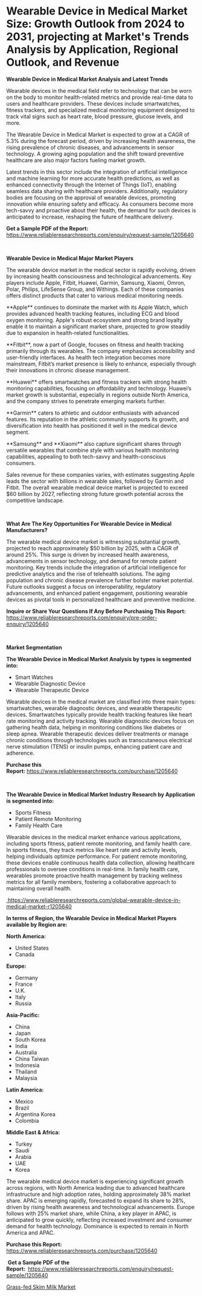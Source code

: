 <p><h1>Wearable Device in Medical Market Size: Growth Outlook from 2024 to 2031, projecting at Market's Trends Analysis by Application, Regional Outlook, and Revenue</h1></p><p><strong>Wearable Device in Medical Market Analysis and Latest Trends</strong></p>
<p><p>Wearable devices in the medical field refer to technology that can be worn on the body to monitor health-related metrics and provide real-time data to users and healthcare providers. These devices include smartwatches, fitness trackers, and specialized medical monitoring equipment designed to track vital signs such as heart rate, blood pressure, glucose levels, and more. </p><p>The Wearable Device in Medical Market is expected to grow at a CAGR of 5.3% during the forecast period, driven by increasing health awareness, the rising prevalence of chronic diseases, and advancements in sensor technology. A growing aging population and the shift toward preventive healthcare are also major factors fueling market growth. </p><p>Latest trends in this sector include the integration of artificial intelligence and machine learning for more accurate health predictions, as well as enhanced connectivity through the Internet of Things (IoT), enabling seamless data sharing with healthcare providers. Additionally, regulatory bodies are focusing on the approval of wearable devices, promoting innovation while ensuring safety and efficacy. As consumers become more tech-savvy and proactive about their health, the demand for such devices is anticipated to increase, reshaping the future of healthcare delivery.</p></p>
<p><strong>Get a Sample PDF of the Report:&nbsp;</strong> <a href="https://www.reliableresearchreports.com/enquiry/request-sample/1205640?utm_campaign=2009&utm_medium=2&utm_source=Github&utm_content=ia&utm_term=31122024&utm_id=wearable-device-in-medical">https://www.reliableresearchreports.com/enquiry/request-sample/1205640</a></p>
<p>&nbsp;</p>
<p><strong>Wearable Device in Medical Major Market Players</strong></p>
<p><p>The wearable device market in the medical sector is rapidly evolving, driven by increasing health consciousness and technological advancements. Key players include Apple, Fitbit, Huawei, Garmin, Samsung, Xiaomi, Omron, Polar, Philips, LifeSense Group, and Withings. Each of these companies offers distinct products that cater to various medical monitoring needs.</p><p>**Apple** continues to dominate the market with its Apple Watch, which provides advanced health tracking features, including ECG and blood oxygen monitoring. Apple's robust ecosystem and strong brand loyalty enable it to maintain a significant market share, projected to grow steadily due to expansion in health-related functionalities.</p><p>**Fitbit**, now a part of Google, focuses on fitness and health tracking primarily through its wearables. The company emphasizes accessibility and user-friendly interfaces. As health tech integration becomes more mainstream, Fitbit’s market presence is likely to enhance, especially through their innovations in chronic disease management.</p><p>**Huawei** offers smartwatches and fitness trackers with strong health monitoring capabilities, focusing on affordability and technology. Huawei’s market growth is substantial, especially in regions outside North America, and the company strives to penetrate emerging markets further.</p><p>**Garmin** caters to athletic and outdoor enthusiasts with advanced features. Its reputation in the athletic community supports its growth, and diversification into health has positioned it well in the medical device segment.</p><p>**Samsung** and **Xiaomi** also capture significant shares through versatile wearables that combine style with various health monitoring capabilities, appealing to both tech-savvy and health-conscious consumers.</p><p>Sales revenue for these companies varies, with estimates suggesting Apple leads the sector with billions in wearable sales, followed by Garmin and Fitbit. The overall wearable medical device market is projected to exceed $60 billion by 2027, reflecting strong future growth potential across the competitive landscape.</p></p>
<p>&nbsp;</p>
<p><strong>What Are The Key Opportunities For Wearable Device in Medical Manufacturers?</strong></p>
<p><p>The wearable medical device market is witnessing substantial growth, projected to reach approximately $50 billion by 2025, with a CAGR of around 25%. This surge is driven by increased health awareness, advancements in sensor technology, and demand for remote patient monitoring. Key trends include the integration of artificial intelligence for predictive analytics and the rise of telehealth solutions. The aging population and chronic disease prevalence further bolster market potential. Future outlooks suggest a focus on interoperability, regulatory advancements, and enhanced patient engagement, positioning wearable devices as pivotal tools in personalized healthcare and preventive medicine.</p></p>
<p><strong>Inquire or Share Your Questions If Any Before Purchasing This Report:</strong> <a href="https://www.reliableresearchreports.com/enquiry/pre-order-enquiry/1205640?utm_campaign=2009&utm_medium=2&utm_source=Github&utm_content=ia&utm_term=31122024&utm_id=wearable-device-in-medical">https://www.reliableresearchreports.com/enquiry/pre-order-enquiry/1205640</a></p>
<p>&nbsp;</p>
<p><strong>Market Segmentation</strong></p>
<p><strong>The Wearable Device in Medical Market Analysis by types is segmented into:</strong></p>
<p><ul><li>Smart Watches</li><li>Wearable Diagnostic Device</li><li>Wearable Therapeutic Device</li></ul></p>
<p><p>Wearable devices in the medical market are classified into three main types: smartwatches, wearable diagnostic devices, and wearable therapeutic devices. Smartwatches typically provide health tracking features like heart rate monitoring and activity tracking. Wearable diagnostic devices focus on gathering health data, helping in monitoring conditions like diabetes or sleep apnea. Wearable therapeutic devices deliver treatments or manage chronic conditions through technologies such as transcutaneous electrical nerve stimulation (TENS) or insulin pumps, enhancing patient care and adherence.</p></p>
<p><strong>Purchase this Report:&nbsp;</strong><a href="https://www.reliableresearchreports.com/purchase/1205640?utm_campaign=2009&utm_medium=2&utm_source=Github&utm_content=ia&utm_term=31122024&utm_id=wearable-device-in-medical">https://www.reliableresearchreports.com/purchase/1205640</a></p>
<p>&nbsp;</p>
<p><strong>The Wearable Device in Medical Market Industry Research by Application is segmented into:</strong></p>
<p><ul><li>Sports Fitness</li><li>Patient Remote Monitoring</li><li>Family Health Care</li></ul></p>
<p><p>Wearable devices in the medical market enhance various applications, including sports fitness, patient remote monitoring, and family health care. In sports fitness, they track metrics like heart rate and activity levels, helping individuals optimize performance. For patient remote monitoring, these devices enable continuous health data collection, allowing healthcare professionals to oversee conditions in real-time. In family health care, wearables promote proactive health management by tracking wellness metrics for all family members, fostering a collaborative approach to maintaining overall health.</p></p>
<p><a href="https://www.reliableresearchreports.com/global-wearable-device-in-medical-market-r1205640?utm_campaign=2009&utm_medium=2&utm_source=Github&utm_content=ia&utm_term=31122024&utm_id=wearable-device-in-medical">&nbsp;https://www.reliableresearchreports.com/global-wearable-device-in-medical-market-r1205640</a></p>
<p><strong>In terms of Region, the Wearable Device in Medical Market Players available by Region are:</strong></p>
<p>
    <p> <strong> North America: </strong>
        <ul>
            <li>United States</li>
            <li>Canada</li>
        </ul>
        </p> 
    <p> <strong> Europe: </strong>
        <ul>
            <li>Germany</li>
            <li>France</li>
            <li>U.K.</li>
            <li>Italy</li>
            <li>Russia</li>
        </ul>
        </p> 
    <p> <strong> Asia-Pacific: </strong>
        <ul>
            <li>China</li>
            <li>Japan</li>
            <li>South Korea</li>
            <li>India</li>
            <li>Australia</li>
            <li>China Taiwan</li>
            <li>Indonesia</li>
            <li>Thailand</li>
            <li>Malaysia</li>
        </ul>
        </p> 
    <p> <strong> Latin America: </strong>
        <ul>
            <li>Mexico</li>
            <li>Brazil</li>
            <li>Argentina Korea</li>
            <li>Colombia</li>
        </ul>
        </p> 
    <p> <strong> Middle East & Africa: </strong>
        <ul>
            <li>Turkey</li>
            <li>Saudi</li>
            <li>Arabia</li>
            <li>UAE</li>
            <li>Korea</li>
        </ul>
    </p>
    </p>
<p><p>The wearable medical device market is experiencing significant growth across regions, with North America leading due to advanced healthcare infrastructure and high adoption rates, holding approximately 38% market share. APAC is emerging rapidly, forecasted to expand its share to 28%, driven by rising health awareness and technological advancements. Europe follows with 25% market share, while China, a key player in APAC, is anticipated to grow quickly, reflecting increased investment and consumer demand for health technology. Dominance is expected to remain in North America and APAC.</p></p>
<p><strong>Purchase this Report: </strong><a href="https://www.reliableresearchreports.com/purchase/1205640?utm_campaign=2009&utm_medium=2&utm_source=Github&utm_content=ia&utm_term=31122024&utm_id=wearable-device-in-medical">https://www.reliableresearchreports.com/purchase/1205640</a></p>
<p>&nbsp;<strong>Get a Sample PDF of the Report:&nbsp;&nbsp;</strong><a href="https://www.reliableresearchreports.com/enquiry/request-sample/1205640?utm_campaign=2009&utm_medium=2&utm_source=Github&utm_content=ia&utm_term=31122024&utm_id=wearable-device-in-medical">https://www.reliableresearchreports.com/enquiry/request-sample/1205640</a></p>
<p><strong></strong></p>
<p><p><a href="https://github.com/hgf64gh/Market-Research-Report-List-1/blob/main/grass-fed-skim-milk-market.md?utm_campaign=2009&utm_medium=2&utm_source=Github&utm_content=ia&utm_term=31122024&utm_id=wearable-device-in-medical">Grass-fed Skim Milk Market</a></p></p>